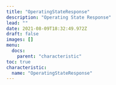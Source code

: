 ```yaml
---
title: "OperatingStateResponse"
description: "Operating State Response"
lead: ""
date: 2021-08-09T18:32:49.972Z
draft: false
images: []
menu:
  docs:
    parent: "characteristic"
toc: true
characteristic:
  name: "OperatingStateResponse"
---
```

